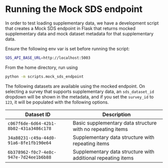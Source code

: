 # Running the Mock SDS endpoint

In order to test loading supplementary data, we have a development script that creates a Mock SDS endpoint in Flask that
returns mocked supplementary data and mock dataset metadata for that supplementary data.

Ensure the following env var is set before running the script:

```bash
SDS_API_BASE_URL=http://localhost:5003
```

From the home directory, run using

```bash
python -m scripts.mock_sds_endpoint
```

The following datasets are available using the mocked endpoint. On selecting a survey that supports supplementary data,
an `sds_dataset_id` dropdown will be shown in the metadata, and if you set the `survey_id` to `123`, it will be
populated with the following options.

| Dataset ID                             | Description                                                  |
|----------------------------------------|--------------------------------------------------------------|
| `c067f6de-6d64-42b1-8b02-431a3486c178` | Basic supplementary data structure with no repeating items   |
| `34a80231-c49a-44d0-91a6-8fe1fb190e64` | Supplementary data structure with repeating items            |
| `6b378962-f0c7-4e8c-947e-7d24ee1b6b88` | Supplementary data structure with additional repeating items |

